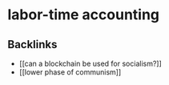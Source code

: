 # labor-time accounting



## Backlinks

-   [[can a blockchain be used for socialism?]]
-   [[lower phase of communism]]
